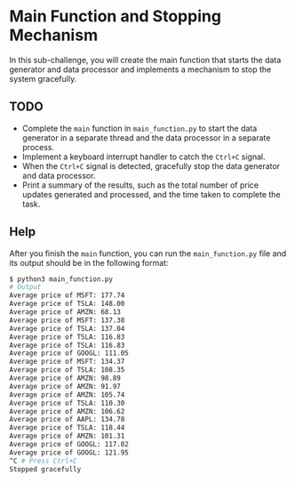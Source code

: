 # Main Function and Stopping Mechanism

In this sub-challenge, you will create the main function that starts the data generator and data processor and implements a mechanism to stop the system gracefully.

## TODO

- Complete the `main` function in `main_function.py` to start the data generator in a separate thread and the data processor in a separate process.
- Implement a keyboard interrupt handler to catch the `Ctrl+C` signal.
- When the `Ctrl+C` signal is detected, gracefully stop the data generator and data processor.
- Print a summary of the results, such as the total number of price updates generated and processed, and the time taken to complete the task.

## Help

After you finish the `main` function, you can run the `main_function.py` file and its output should be in the following format:

```zsh
$ python3 main_function.py
# Output
Average price of MSFT: 177.74
Average price of TSLA: 148.00
Average price of AMZN: 68.13
Average price of MSFT: 137.38
Average price of TSLA: 137.04
Average price of TSLA: 116.83
Average price of TSLA: 116.83
Average price of GOOGL: 111.05
Average price of MSFT: 134.37
Average price of TSLA: 108.35
Average price of AMZN: 98.89
Average price of AMZN: 91.97
Average price of AMZN: 105.74
Average price of TSLA: 110.30
Average price of AMZN: 106.62
Average price of AAPL: 134.78
Average price of TSLA: 118.44
Average price of AMZN: 101.31
Average price of GOOGL: 117.02
Average price of GOOGL: 121.95
^C # Press Ctrl+C
Stopped gracefully
```
